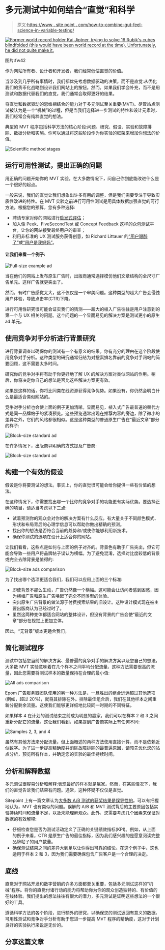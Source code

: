 # 多元测试中如何结合“直觉”和科学

> 原文:[https://www . site point . com/how-to-combine-gut-feel-science-in-variable-testing/](https://www.sitepoint.com/how-to-combine-gut-feel-science-in-multivariate-testing/)

[![Former world record holder Kai Jiptner, trying to solve 16 Rubik's cubes blindfolded (this would have been world record at the time). Unfortunately, he did not quite make it.](../Images/644e5437e105b770496bded1418c5804.png)](https://www.flickr.com/photos/fw42/5823985066)

图片:fw42

作为网站所有者、设计者和开发者，我们经常低估直觉的价值。

当涉及到几乎所有事情时，我们都优先考虑数据驱动的决策，而不是直觉:从优化我们的货币化战略到设计我们网站上的按钮。然而，如果我们学会补充，而不是用测试和数据代替我们的直觉，我们通常会取得更好的结果。

将直觉和数据驱动的思维相结合的能力对于多元测试至关重要(MVT)。尽管站点测试被认为是一个“机械”的过程，但是当我们选择进一步测试的特性和设计元素时，我们经常会有纯粹直觉的想法。

典型的 MVT 程序包括科学方法的核心阶段:问题、研究、假设、实验和故障排除、数据分析和实施。你可以通过将这些阶段作为你实验的框架来增加你想法的价值。

![Scientific method stages](../Images/2f2ae85b1bfee42452c8fa9ed523e603.png)

## 运行可用性测试，提出正确的问题

用正确的问题开始你的 MVT 实验。在大多数情况下，问自己你到底能改进什么是一个很好的起点。

一般来说，我们的直觉让我们想象出许多有用的调整，但是我们需要专注于导致实质性改进的特性。在 MVT 实验之前进行可用性测试是用具体数据加强直觉的可行方法。根据您的预算，您有多种选择:

*   聘请专家对你的网站进行[启发式评估](http://en.wikipedia.org/wiki/Heuristic_evaluation)；
*   加入像 Peek、FiveSecondTest 或 Concept Feedback 这样的众包测试平台，让你的网站接受最终用户的审查；
*   利用非标准的 UX 测试服务获得创意，如 Richard Littauer 的[“用户喝醉了”](http://theuserisdrunk.com/)或[“用户是我妈妈”](http://theuserismymom.com/)。

#### 让我们来看一个例子:

![Full-size example ad](../Images/83f6cbe631dc30e9adc0d15201b9808c.png)

当在他们的网站上发布原生广告时，出版商通常选择模仿他们文章结构的全尺寸广告单元。这样广告就更突出了。

然而，有时广告感觉太大，这不仅仅是一个审美问题。这种类型的超大广告会侵蚀用户体验，导致点击率(CTR)下降。

进行可用性研究很可能会证实我们的猜测——超大的植入广告往往是用户注意到的第一个与 UX 相关的问题。这个问题的一个显而易见的解决方案是测试更小的原生 ad 单元。

## 使用竞争对手分析进行背景研究

进行背景调查以确保你的测试有一个有意义的结果。你有充分的理由在这个阶段使用竞争对手分析。这种类型的研究通常归结为对搜索排名靠前的竞争对手网站的简要回顾，这不需要太多时间。

研究你的竞争对手将有助于你更好地了解 UX 的解决方案对类似网站的作用。稍后，你将决定你自己的想法是否比这些解决方案更有效。

如果是这样的话，你将比同类在线资源获得竞争优势。如果没有，你仍然会明白什么是最适合类似网站的。

竞争对手分析也会使上面的例子更加清晰。显而易见，植入式广告最普遍的替代方式是同一品牌帖子的紧凑预览。这些预览通常出现在推荐内容的旁边，除了微小的差异之外，它们的风格都很相似。这是这种类型的普通原生广告在“最近文章”部分的样子:

![Block-size standard ad](../Images/fbc4f6dfd11e427aa7e98785f1061f57.png)

在许多情况下，出版商以明确的方式提及广告商:

![Block-size standard ad](../Images/67a84a3b1bc7b6cf9bb52f5463fb6f82.png)

## 构建一个有效的假设

假设是你将要测试的想法。事实上，你的直觉很可能会给你提供一些有价值的想法。

在这种情况下，你需要找出哪一个比你的竞争对手的功能更有实际优势。要选择正确的项目，请适当考虑以下三点:

*   试着预测你的观众会对你的解决方案有什么反应。有大量关于不同颜色模式、形状和布局背后的心理学信息可以帮助你做出精确的预测。
*   找出你的想法是否符合当前的趋势和/或使你能够利用新技术。
*   确保你测试的选项在设计上适合你的网站。

让我们看看，这些点是如何与上面的例子对齐的。背景色有助于广告突出，但它可能会导致一些用户将品牌帖子误认为横幅。为了避免混淆，选择对比度较低的背景或完全去除背景是值得的:

![Block-size ads comparison](../Images/445dd90b796047b7bb80ac72dd02cdfc.png)

为了找出哪个选项更适合我们，我们可以应用上面的三个标准:

*   即使背景不那么生动，广告仍然像一个横幅。这可能会让访问者感到困惑，因为横幅广告和原生广告唤起了完全不同类型的体验。
*   突出原生广告背景的做法源于付费搜索结果的旧设计。这种设计模式现在被主要出版商认为已经过时了。
*   虽然这两种变体都适合网站的整体设计，但没有背景的广告会使“最近的文章”部分在视觉上更加立体。

因此，“无背景”版本更适合我们。

## 简化测试程序

测试中包括您当前的解决方案、最普遍的竞争对手的解决方案以及您自己的想法。大多数 MVT 实验意味着在几个样本之间平均分配流量。这种方法需要很高的流量，因此您需要将测试样本的数量保持在合理的最小值:

![All ads comparison](../Images/e4c1bbd26ea81b15173fb33618c72176.png)

Epom 广告服务器团队使用的另一种方法是，一旦胜出的组合远远超过其他选项(例如，超过 20%)，就将其排除在外。排除最佳组合后，我们在其他样本之间重新分配剩余流量。这使我们能够更详细地比较同一时期的不同特征。

如果样本 4 在计划的测试结束之前成为明显的赢家，我们可以在样本 2 和 3 之间重新分配它的流量。这让我们看到，如果提到广告商实际上有任何不同:

![Samples 2, 3, and 4](../Images/6b08c2494d5fbcef903f8f9580d02426.png)

虽然有其他方法来分配流量，但上面概述的两种方法使用直接计算，而不是依赖近似数字。为了进一步提高精确度并消除故障排除的最普遍原因，请预先优化您的站点分析，预览所有样本，并确定您的实验的最佳持续时间。

## 分析和解释数据

多元测试很容易分析和解释:表现最好的样本就是赢家。然而，在某些情况下，我们的直觉告诉我们结果有问题。通常，这种怀疑不仅仅是直觉。

Sitepoint 上有一篇文章认为[大多数 A/B 测试的获奖结果是误导性的](https://www.sitepoint.com/winning-ab-test-results-misleading/)。可以有把握地认为，MVT 也有类似的问题。误解的 A/B 和 MVT 测试背后的主要原因包括实验持续时间和流量不足，以及未能理解观众。此外，您需要考虑几个因素来保证对数据的有效解释:

*   仔细检查您是否为测试活动定义了正确的关键绩效指标(KPI)。例如，从上面的例子来看，CTR 是原生广告的最佳指标，因为我们感兴趣的是愿意阅读完整品牌帖子的用户数量。
*   确保测试结果之间的差异大到足以让你得出可靠的结论。在这个例子中，这也适用于样本 2 和 3，因为我们需要确保包含广告客户是一个合理的决定。

## 底线

直觉对于网站开发和数字营销的许多方面都至关重要，包括多元测试这样的“机械”程序。将你的直觉付诸行动的能力将帮助你为你的观众创造独特的、有价值的在线体验。我们提出的想法往往有很大的潜力，多元测试是证明这些想法的一个很好的工具。

遵循科学方法的各个阶段，进行额外的研究，以确保您的测试返回有意义的数据。可用性测试和竞争对手分析有助于您进一步提高 MVT 程序的精确度，这对于计划良好的实验执行来说是无价的。

## 分享这篇文章